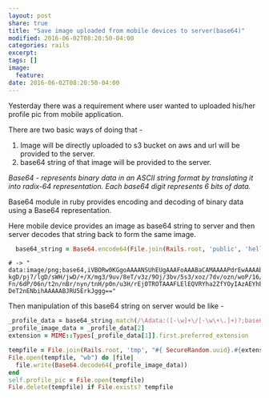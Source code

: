 ```yaml
---
layout: post
share: true
title: "Save image uploaded from mobile devices to server(base64)"
modified: 2016-06-02T08:20:50-04:00
categories: rails
excerpt:
tags: []
image:
  feature:
date: 2016-06-02T08:20:50-04:00
---
```


Yesterday there was a requirement where user wanted to uploaded his/her profile pic from mobile application.

There are two basic ways of doing that -

1. Image will be directly uploaded to s3 bucket on aws and url will be provided to the server.
2. base64 string of that image will be provided to the server.

*Base64 - represents binary data in an ASCII string format by translating it into radix-64 representation. 
Each base64 digit represents 6 bits of data.*

Base64 module in ruby provides encoding and decoding of binary data using a Base64 representation.

Here mobile device provides an image as base64 string to server and then server decodes that string back to form the 
same image.

```ruby
  base64_string = Base64.encode64(File.join(Rails.root, 'public', 'hello.png'))
```

```
# -> "
data:image/png;base64,iVBORw0KGgoAAAANSUhEUgAAAFoAAABaCAMAAAAPdrEwAAAAb1BMVEX/mQD/////mAD/lAD/
kgD/pj7/lgD/sWH/jwD/+/X/mg3/9uv/8eT/v3z/9Oj/3bv/5s3/xoz/7dv/ozn/woP/16//rVH/oB7/yJL/zZ3/4cH/s
Fn/6dP/06n/t2n/nBr/nyn/tnH/p0n/u3H/rEj0TROTAAAFLElEQVRYha2ZfYOyIAzAEYhEs6ysy8r06vn+n/4cnAr/X/
DeT2nENbihAAAAABJRU5ErkJggg=="
```

Then manipulation of this base64 string on server would be like - 

```ruby
_profile_data = base64_string.match(/\Adata:([-\w]+\/[-\w\+\.]+)?;base64,(.*)/) || []
_profile_image_data = _profile_data[2]
extension = MIME::Types[_profile_data[1]].first.preferred_extension

tempfile = File.join(Rails.root, 'tmp', "#{ SecureRandom.uuid}.#{extension}")
File.open(tempfile, "wb") do |file|
  file.write(Base64.decode64(_profile_image_data))
end
self.profile_pic = File.open(tempfile)
File.delete(tempfile) if File.exists? tempfile
```
